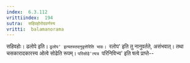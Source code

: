 ```yaml
---
index:  6.3.112
vrittiindex:  194
sutra:  सहिवहोरोदवर्णस्य
vritti:  balamanorama 
---
```


सहिवहोः। ढलोपे इति। `ढ्रलोप' इत्यतस्तदनुवृत्तेरिति भावः। `रलोप' इति तु नानुवर्तते, असंभवात्। तथा चसकारादकारस्य ओत्वे सोढेति रूपम्। `परिसोढे'त्यत्र `परिनिविभ्य' इति षत्वे प्राप्ते--

